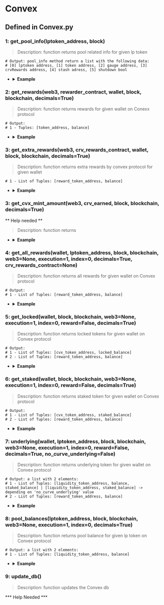 # Convex

## Defined in Convex.py

### 1: get_pool_info(lptoken_address, block)

> Description: function returns pool related info for given lp token

  ```
  # Output: pool_info method return a list with the following data: 
  # [0] lptoken address, [1] token address, [2] gauge address, [3] crvRewards address, [4] stash adress, [5] shutdown bool
  ```

- <details><summary><b>Example</b></summary>

  ```

  from defyes import *

  from defyes.functions import *

  from defyes import Convex

  f1 = Convex.get_pool_info('0x9fC689CCaDa600B6DF723D9E47D84d76664a1F23', 'latest')

  print(f1)

  ```

  ```
  output:
  ['0x9fC689CCaDa600B6DF723D9E47D84d76664a1F23', '0xA1c3492b71938E144ad8bE4c2fB6810b01A43dD8', '0xBC89cd85491d81C6AD2954E6d0362Ee29fCa8F53', '0x8B55351ea358e5Eda371575B031ee24F462d503e', '0x0000000000000000000000000000000000000000', False]

  ```
  </details>


### 2: get_rewards(web3, rewarder_contract, wallet, block, blockchain, decimals=True)

> Description: function returns rewards for given wallet on Conexx protocol

  ```
  # Output:
  # 1 - Tuples: [token_address, balance]
  ```

- <details><summary><b>Example</b></summary>

  ```

  from defyes import *

  from defyes.functions import *

  from defyes import Convex

  web3 = get_node(Chain.ETHEREUM, 'latest', 0)
  f1 = get_contract('0xf34DFF761145FF0B05e917811d488B441F33a968', Chain.ETHEREUM)
  f2 = Convex.get_rewards(web3, f1, '0x849D52316331967b6fF1198e5E32A0eB168D039d', 'latest', Chain.ETHEREUM)
  print(f2)

  ```

  ```
  output:
  ['0xD533a949740bb3306d119CC777fa900bA034cd52', 1376.4851165071896]

  ```
  </details>

### 3: get_extra_rewards(web3, crv_rewards_contract, wallet, block, blockchain, decimals=True)

> Description: function returns extra rewards by convex protocol for given wallet

  ```
  # 1 - List of Tuples: [reward_token_address, balance]
  ```
- <details><summary><b>Example</b></summary>

  ```

  from defyes import *

  from defyes.functions import *

  from defyes import Convex

  web3 = get_node(Chain.ETHEREUM, 'latest', 0)
  f1 = get_contract('0xf34DFF761145FF0B05e917811d488B441F33a968', Chain.ETHEREUM)
  f3 = Convex.get_extra_rewards(web3, f1, '0x849D52316331967b6fF1198e5E32A0eB168D039d', 'latest', Chain.ETHEREUM)
  print(f3)

  ```

  ```
  output: []

  ```
  </details>

### 3: get_cvx_mint_amount(web3, crv_earned, block, blockchain, decimals=True)

** Help needed **

> Description: function returns 

- <details><summary><b>Example</b></summary>

  ```

  from defyes import *

  from defyes.functions import *

  from defyes import Convex

  ```

  ```
  output: []

  ```
  </details>

### 4: get_all_rewards(wallet, lptoken_address, block, blockchain, web3=None, execution=1, index=0, decimals=True, crv_rewards_contract=None)

> Description: function returns all rewards for given wallet on Convex protocol

  ```
  # Output:
  # 1 - List of Tuples: [reward_token_address, balance]
  ```

- <details><summary><b>Example</b></summary>

  ```

  from defyes import *

  from defyes.functions import *

  from defyes import Convex

  f1 = get_contract('0xf34DFF761145FF0B05e917811d488B441F33a968', Chain.ETHEREUM)
  f4 = Convex.get_all_rewards('0x849D52316331967b6fF1198e5E32A0eB168D039d', 'f1', 'latest', Chain.ETHEREUM)
  print(f4)

  ```

  ```
  output: None

  ```
  </details>


### 5: get_locked(wallet, block, blockchain, web3=None, execution=1, index=0, reward=False, decimals=True)

> Description: function returns locked tokens for given wallet on Convex protocol

  ```
  # Output:
  # 1 - List of Tuples: [cvx_token_address, locked_balance]
  # 2 - List of Tuples: [reward_token_address, balance]
  ```

- <details><summary><b>Example</b></summary>

  ```

  from defyes import *

  from defyes.functions import *

  from defyes import Convex

  f5 = Convex.get_locked('0x849D52316331967b6fF1198e5E32A0eB168D039d', 'latest', Chain.ETHEREUM)
  
  print(f5)

  
  ```

  ```
  output:
  [['0x4e3FBD56CD56c3e72c1403e103b45Db9da5B9D2B', 8943.594875319563]]

  ```
  </details>

### 6: get_staked(wallet, block, blockchain, web3=None, execution=1, index=0, reward=False, decimals=True)

> Description: function returns staked token for given wallet on Convex protocol

  ```
  # Output:
  # 1 - List of Tuples: [cvx_token_address, staked_balance]
  # 2 - List of Tuples: [reward_token_address, balance]
  ```

- <details><summary><b>Example</b></summary>

  ```

  from defyes import *

  from defyes.functions import *

  from defyes import Convex

  f6 = Convex.get_staked('0x849D52316331967b6fF1198e5E32A0eB168D039d', 'latest', Chain.ETHEREUM)
  
  print(f6)
  
  ```

  ```
  output:
  [['0x4e3FBD56CD56c3e72c1403e103b45Db9da5B9D2B', 0.0]]

  ```
  </details>

### 7: underlying(wallet, lptoken_address, block, blockchain, web3=None, execution=1, index=0, reward=False, decimals=True, no_curve_underlying=False)

> Description: function returns underlying token for given wallet on Convex protocol

  ```
  # Output: a list with 2 elements:
  # 1 - List of Tuples: [liquidity_token_address, balance, staked_balance] | [liquidity_token_address, staked_balance] -> depending on 'no_curve_underlying' value 
  # 2 - List of Tuples: [reward_token_address, balance]
  ```

- <details><summary><b>Example</b></summary>

  ```

  from defyes import *

  from defyes.functions import *

  from defyes import Convex

  f7 = Convex.underlying('0x849D52316331967b6fF1198e5E32A0eB168D039d', '0x9fC689CCaDa600B6DF723D9E47D84d76664a1F23', 'latest', Chain.ETHEREUM)
  
  print(f7)
  
  ```

  ```
  output:
  [['0x5d3a536E4D6DbD6114cc1Ead35777bAB948E3643', 0.0], ['0x39AA39c021dfbaE8faC545936693aC917d5E7563', 0.0], ['0xdAC17F958D2ee523a2206206994597C13D831ec7', 0.0]]

  ```
  </details>

### 8: pool_balances(lptoken_address, block, blockchain, web3=None, execution=1, index=0, decimals=True)

> Description: function returns pool balance for given lp token on Convex protocol

  ```
  # Output: a list with 2 elements:
  # 1 - List of Tuples: [liquidity_token_address, balance]
  ```

- <details><summary><b>Example</b></summary>

  ```

  from defyes import *

  from defyes.functions import *

  from defyes import Convex

  f8 = Convex.pool_balances('0x9fC689CCaDa600B6DF723D9E47D84d76664a1F23', 'latest', Chain.ETHEREUM)
  
  print(f8)
  
  ```

  ```
  output:
  
  [['0x5d3a536E4D6DbD6114cc1Ead35777bAB948E3643', 5627718.31410783], ['0x39AA39c021dfbaE8faC545936693aC917d5E7563', 5115086.87914827], ['0xdAC17F958D2ee523a2206206994597C13D831ec7', 117437.410424]]
  ```
  </details>

### 9: update_db()

> Description: function updates the Convex db

*** Help Needed ***
